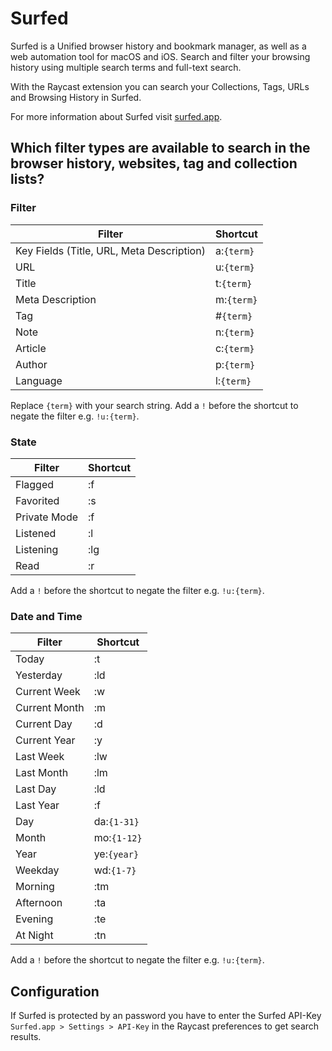 # Surfed

Surfed is a Unified browser history and bookmark manager, as well as a web automation tool for macOS and iOS. Search and filter your browsing history using multiple search terms and full-text search.

With the Raycast extension you can search your Collections, Tags, URLs and Browsing History in Surfed.

For more information about Surfed visit [surfed.app](https://surfed.app).

## Which filter types are available to search in the browser history, websites, tag and collection lists?

### Filter

| **Filter**                                | **Shortcut**          |
| ----------------------------------------- | --------------------- |
| Key Fields (Title, URL, Meta Description) | a:<code>{term}</code> |
| URL                                       | u:<code>{term}</code> |
| Title                                     | t:<code>{term}</code> |
| Meta Description                          | m:<code>{term}</code> |
| Tag                                       | #<code>{term}</code>  |
| Note                                      | n:<code>{term}</code> |
| Article                                   | c:<code>{term}</code> |
| Author                                    | p:<code>{term}</code> |
| Language                                  | l:<code>{term}</code> |

Replace <code>{term}</code> with your search string.
Add a <code>!</code> before the shortcut to negate the filter e.g. <code>!u:{term}</code>.

### State

| Filter       | Shortcut |
| ------------ | -------- |
| Flagged      | :f       |
| Favorited    | :s       |
| Private Mode | :f       |
| Listened     | :l       |
| Listening    | :lg      |
| Read         | :r       |

Add a <code>!</code> before the shortcut to negate the filter e.g. <code>!u:{term}</code>.

### Date and Time

| Filter        | Shortcut               |
| ------------- | ---------------------- |
| Today         | :t                     |
| Yesterday     | :ld                    |
| Current Week  | :w                     |
| Current Month | :m                     |
| Current Day   | :d                     |
| Current Year  | :y                     |
| Last Week     | :lw                    |
| Last Month    | :lm                    |
| Last Day      | :ld                    |
| Last Year     | :f                     |
| Day           | da:<code>{1-31}</code> |
| Month         | mo:<code>{1-12}</code> |
| Year          | ye:<code>{year}</code> |
| Weekday       | wd:<code>{1-7}</code>  |
| Morning       | :tm                    |
| Afternoon     | :ta                    |
| Evening       | :te                    |
| At Night      | :tn                    |

Add a <code>!</code> before the shortcut to negate the filter e.g. <code>!u:{term}</code>.

## Configuration

If Surfed is protected by an password you have to enter the Surfed API-Key <code>Surfed.app > Settings > API-Key</code> in the Raycast preferences to get search results.
